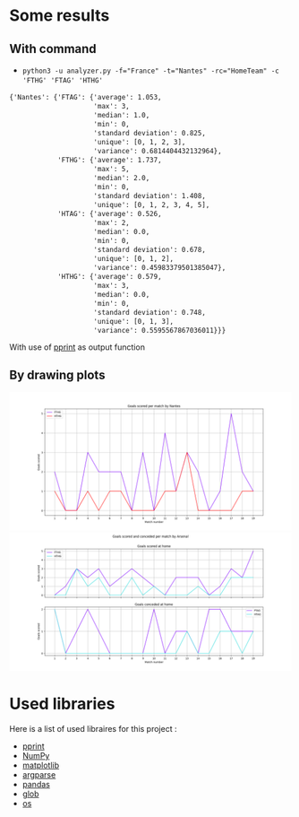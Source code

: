 # Some results

## With command
-  `python3 -u analyzer.py -f="France" -t="Nantes" -rc="HomeTeam" -c 'FTHG' 'FTAG' 'HTHG'`

```
{'Nantes': {'FTAG': {'average': 1.053,
                     'max': 3,
                     'median': 1.0,
                     'min': 0,
                     'standard deviation': 0.825,
                     'unique': [0, 1, 2, 3],
                     'variance': 0.6814404432132964},
            'FTHG': {'average': 1.737,
                     'max': 5,
                     'median': 2.0,
                     'min': 0,
                     'standard deviation': 1.408,
                     'unique': [0, 1, 2, 3, 4, 5],
            'HTAG': {'average': 0.526,
                     'max': 2,
                     'median': 0.0,
                     'min': 0,
                     'standard deviation': 0.678,
                     'unique': [0, 1, 2],
                     'variance': 0.45983379501385047},
            'HTHG': {'average': 0.579,
                     'max': 3,
                     'median': 0.0,
                     'min': 0,
                     'standard deviation': 0.748,
                     'unique': [0, 1, 3],
                     'variance': 0.5595567867036011}}}
```

With use of [pprint](https://docs.python.org/3/library/pprint.html) as output function

## By drawing plots

![results](/results/nantes.png)
![results2](/results/arsenal.png)

# Used libraries 

Here is a list of used libraires for this project :

- [pprint](https://docs.python.org/3/library/pprint.html)
- [NumPy](https://numpy.org/doc/stable/)
- [matplotlib](https://matplotlib.org/)
- [argparse](https://docs.python.org/3/library/argparse.html)
- [pandas](https://pandas.pydata.org/)
- [glob](https://docs.python.org/3/library/glob.html)
- [os](https://docs.python.org/3/library/os.html)